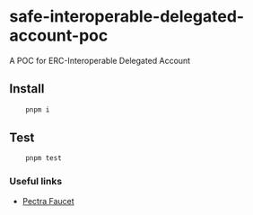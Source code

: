 # safe-interoperable-delegated-account-poc
A POC for ERC-Interoperable Delegated Account

## Install

```bash
    pnpm i
```

## Test

```bash
    pnpm test
```

### Useful links

- [Pectra Faucet](https://faucet.pectra-devnet-3.ethpandaops.io/)
